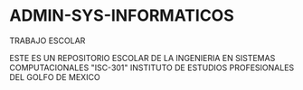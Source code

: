 # ADMIN-SYS-INFORMATICOS
TRABAJO ESCOLAR 

ESTE ES UN REPOSITORIO ESCOLAR DE LA INGENIERIA EN SISTEMAS COMPUTACIONALES "ISC-301"
INSTITUTO DE ESTUDIOS PROFESIONALES DEL GOLFO DE MEXICO
